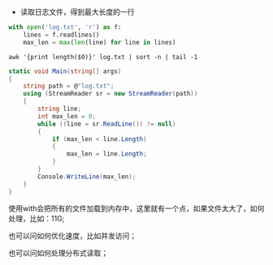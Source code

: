 - 读取日志文件，得到最大长度的一行
``` python
with open('log.txt', 'r') as f:
    lines = f.readlines()
    max_len = max(len(line) for line in lines)
```
``` linux shell
awk '{print length($0)}' log.txt | sort -n | tail -1
```
``` c#
static void Main(string[] args)
{
    string path = @"log.txt";
    using (StreamReader sr = new StreamReader(path))
    {
        string line;
        int max_len = 0;
        while ((line = sr.ReadLine()) != null)
        {
            if (max_len < line.Length)
            {
                max_len = line.Length;
            }
        }
        Console.WriteLine(max_len);
    }
}
```

使用with会把所有的文件加载到内存中，这里就有一个点，如果文件太大了，如何处理，比如：11G;

也可以问如何优化速度，比如并发访问；

也可以问如何处理分布式读取；